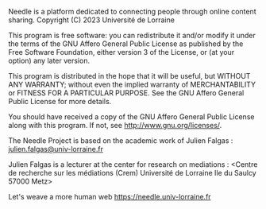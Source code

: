 Needle is a platform dedicated to connecting people through online content sharing.
Copyright (C) 2023 Université de Lorraine

This program is free software: you can redistribute it and/or modify
it under the terms of the GNU Affero General Public License as published by
the Free Software Foundation, either version 3 of the License, or
(at your option) any later version.

This program is distributed in the hope that it will be useful,
but WITHOUT ANY WARRANTY; without even the implied warranty of
MERCHANTABILITY or FITNESS FOR A PARTICULAR PURPOSE. See the
GNU Affero General Public License for more details.

You should have received a copy of the GNU Affero General Public License
along with this program. If not, see <http://www.gnu.org/licenses/>.

The Needle Project is based on the academic work of Julien Falgas :
<julien.falgas@univ-lorraine.fr>

Julien Falgas is a lecturer at the center for research on mediations :
<Centre de recherche sur les médiations (Crem)
Université de Lorraine
Ile du Saulcy
57000 Metz>

Let's weave a more human web
<https://needle.univ-lorraine.fr>
